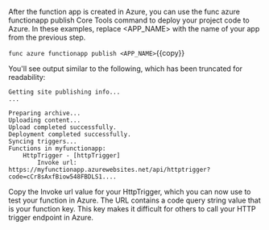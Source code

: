 After the function app is created in Azure, you can use the func azure functionapp publish Core Tools command to deploy your project code to Azure. In these examples, replace <APP_NAME> with the name of your app from the previous step.

`func azure functionapp publish <APP_NAME>`{{copy}}


You'll see output similar to the following, which has been truncated for readability:

```
Getting site publishing info...
...

Preparing archive...
Uploading content...
Upload completed successfully.
Deployment completed successfully.
Syncing triggers...
Functions in myfunctionapp:
    HttpTrigger - [httpTrigger]
        Invoke url: https://myfunctionapp.azurewebsites.net/api/httptrigger?code=cCr8sAxfBiow548FBDLS1....
```

Copy the Invoke url value for your HttpTrigger, which you can now use to test your function in Azure. The URL contains a code query string value that is your function key. This key makes it difficult for others to call your HTTP trigger endpoint in Azure.